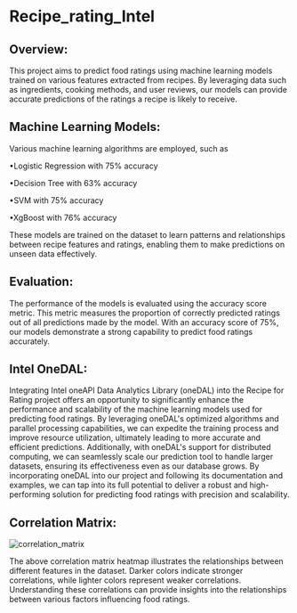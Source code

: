 # Recipe_rating_Intel
## Overview:
This project aims to predict food ratings using machine learning models trained on various features extracted from recipes. By leveraging data such as ingredients, cooking methods, and user reviews, our models can provide accurate predictions of the ratings a recipe is likely to receive.
## Machine Learning Models:
Various machine learning algorithms are employed, such as

•Logistic Regression with 75% accuracy 

•Decision Tree with 63% accuracy 

•SVM with 75% accuracy 

•XgBoost with 76% accuracy 

These models are trained on the dataset to learn patterns and relationships between recipe features and ratings, enabling them to make predictions on unseen data effectively.

## Evaluation:

The performance of the models is evaluated using the accuracy score metric. This metric measures the proportion of correctly predicted ratings out of all predictions made by the model. With an accuracy score of 75%, our models demonstrate a strong capability to predict food ratings accurately.
## Intel OneDAL:
Integrating Intel oneAPI Data Analytics Library (oneDAL) into the Recipe for Rating project offers an opportunity to significantly enhance the performance and scalability of the machine learning models used for predicting food ratings. By leveraging oneDAL's optimized algorithms and parallel processing capabilities, we can expedite the training process and improve resource utilization, ultimately leading to more accurate and efficient predictions. Additionally, with oneDAL's support for distributed computing, we can seamlessly scale our prediction tool to handle larger datasets, ensuring its effectiveness even as our database grows. By incorporating oneDAL into our project and following its documentation and examples, we can tap into its full potential to deliver a robust and high-performing solution for predicting food ratings with precision and scalability.

## Correlation Matrix:
![correlation_matrix](https://github.com/Abirami0234/Recipe_rating_Intel/assets/96755590/3efa21b1-9fd7-4715-832e-38c0812545cb)


The above correlation matrix heatmap illustrates the relationships between different features in the dataset. Darker colors indicate stronger correlations, while lighter colors represent weaker correlations. Understanding these correlations can provide insights into the relationships between various factors influencing food ratings.
